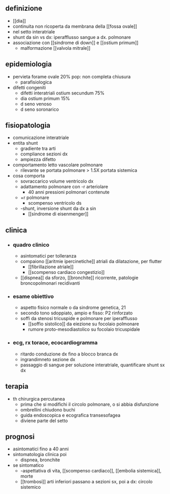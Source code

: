 ## definizione
- [[dia]]
- continuita non ricoperta da membrana della [[fossa ovale]]
- nel setto interatriale
- shunt da sin vs dx: iperafflusso sangue a dx. polmonare
- associazione con [[sindrome di down]] e [[ostium primum]]
	- malformazione [[valvola mitrale]]

## epidemiologia
- pervieta forame ovale 20% pop: non completa chiusura
	- parafisiologica
- difetti congeniti
	- difetti interatriali ostium secundum 75%
	- dia ostium primum 15%
	- d seno venoso
	- d seno soronarico

## fisiopatologia
- comunicazione interatriale
- entita shunt
	- gradiente tra arti
	- compliance sezioni dx
	- ampiezza difetto
- comportamento letto vascolare polmonare
	- rilevante se portata polmonare > 1.5X portata sistemica
- cosa comporta
	- sovraccarico volume ventricolo dx
	- adattamento polmonare con -r arteriolare
		- 40 anni pressioni polmonari contenute
	- +r polmonare
		- scompenso ventricolo ds
	- -shunt, inversione shunt da dx a sin
		- [[sindrome di eisenmenger]]

## clinica
- ### quadro clinico
	- asintomatici per tolleranza
	- compaiono [[aritmie ipercinetiche]] atriali da dilatazione, per flutter
		- [[fibrillazione atriale]]
		- [[scompenso cardiaco congestizio]]
	- [[dispnea]] da sforzo, [[bronchite]] ricorrente, patologie broncopolmonari recidivanti
- ### esame obiettivo
	- aspetto fisico normale o da sindrome genetica, 21
	- secondo tono sdoppiato, ampio e fisso: P2 rinforzato
	- soffi da stenosi tricuspide e polmonare per iperafflusso
		- [[soffio sistolico]] da eiezione su focolaio polmonare
		- rumore proto-mesodiastolico su focolaio tricuspidale
- ### ecg, rx torace, ecocardiogramma
	- ritardo conduzione dx fino a blocco branca dx
	- ingrandimneto sezione dx
	- passaggio di sangue per soluzione interatriale, quantificare shunt sx dx

## terapia
- th chirurgica percutanea
	- prima che si modifichi il circolo polmonare, o si abbia disfunzione
	- ombrellini chiudono buchi
	- guida endoscopica e ecografica transesofagea
	- diviene parte del setto

## prognosi
- asintomatici fino a 40 anni
- sintomatologia clinica poi
	- dispnea, bronchite
- se sintomatico
	- -aspettativa di vita, [[scompenso cardiaco]], [[embolia sistemica]], morte
	- [[trombosi]] arti inferiori passano a sezioni sx, poi a dx: circolo sistemico